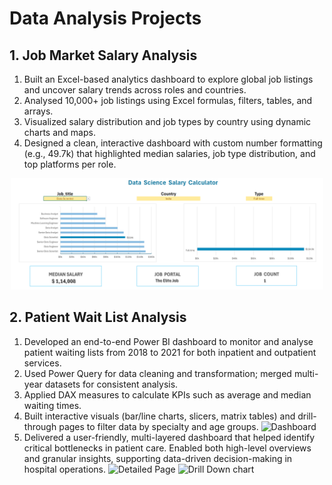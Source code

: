 # Data Analysis Projects
## 1. Job Market Salary Analysis
1)	Built an Excel-based analytics dashboard to explore global job listings and uncover salary trends across roles and countries.
2)	Analysed 10,000+ job listings using Excel formulas, filters, tables, and arrays.
3)	Visualized salary distribution and job types by country using dynamic charts and maps.
4)	Designed a clean, interactive dashboard with custom number formatting (e.g., 49.7k) that highlighted median salaries, job type distribution, and top platforms per role.
<p align="center">
  <img src="https://github.com/Manjuatgithub25/Data_Analysis_Projects/blob/main/Job_market_salary_analysis/Jobs%20Dashboard.png" alt="Dashboard" width="500">
</p>

## 2. Patient Wait List Analysis
1)	Developed an end-to-end Power BI dashboard to monitor and analyse patient waiting lists from 2018 to 2021 for both inpatient and outpatient services.
2)	Used Power Query for data cleaning and transformation; merged multi-year datasets for consistent analysis.
3)	Applied DAX measures to calculate KPIs such as average and median waiting times.
4)	Built interactive visuals (bar/line charts, slicers, matrix tables) and drill-through pages to filter data by specialty and age groups.
   ![Dashboard](https://github.com/user-attachments/assets/55c00558-f89d-4fd1-a936-e13f9cc8f283)
5)	Delivered a user-friendly, multi-layered dashboard that helped identify critical bottlenecks in patient care. Enabled both high-level overviews and granular insights, supporting data-driven decision-making in 
   hospital operations.
  	![Detailed Page](https://github.com/user-attachments/assets/346ef29b-63f6-44ac-a360-ebba5460876e) ![Drill Down chart](https://github.com/user-attachments/assets/33e59f2f-1ac9-48c6-88ed-bb5db2d0ba79)


  	

